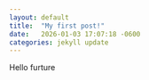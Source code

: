 ```yaml
---
layout: default
title:  "My first post!"
date:   2026-01-03 17:07:18 -0600
categories: jekyll update
---
```

Hello furture